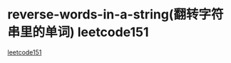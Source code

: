 # reverse-words-in-a-string(翻转字符串里的单词) leetcode151

[leetcode151](https://leetcode-cn.com/problems/reverse-words-in-a-string/)

